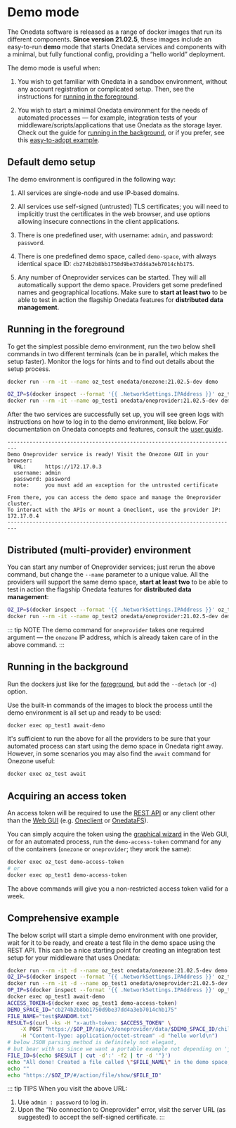 # Demo mode

<!-- TODO VFS-11766 add examples for oneclient -->

<!-- TODO VFS-11766 add examples for other clients? like onedatafs -->

<!-- TODO VFS-11766 change all image tags to `${RELEASE}` when the 21.02.5 release is live. -->

<!-- TODO VFS-11766 
    Consider adding a script to packages.onedata.org, used like this:

    curl https://packages.onedata.org/demo.sh | bash -s --providers 3 --clients 3

    that would do the stuff described here and give you a nice output where to find
    the deployed services.
-->


<!-- TODO VFS-11766 link to the section about releases (when it's there) -->

The Onedata software is released as a range of docker images that run its different
components. **Since version 21.02.5**, these images include an easy-to-run **demo** mode
that starts Onedata services and components with a minimal, but fully functional config,
providing a “hello world” deployment.

The demo mode is useful when:

1. You wish to get familiar with Onedata in a sandbox environment, without any account
   registration or complicated setup. Then, see the instructions for 
   [running in the foreground][].

2. You wish to start a minimal Onedata environment for the needs of automated processes —
   for example, integration tests of your middleware/scripts/applications that use Onedata
   as the storage layer. Check out the guide for [running in the background][], or if you
   prefer, see this [easy-to-adopt example][comprehensive example].


## Default demo setup

The demo environment is configured in the following way:

1. All services are single-node and use IP-based domains.

2. All services use self-signed (untrusted) TLS certificates; you will need to implicitly
   trust the certificates in the web browser, and use options allowing insecure
   connections in the client applications.

3. There is one predefined user, with username: `admin`, and password: `password`.

4. There is one predefined demo space, called `demo-space`, with always identical space
   ID: `cb274b2b8bb1750d9be37dd4a3eb7014chb175`. 

5. Any number of Oneprovider services can be started. They will all automatically support
   the demo space. Providers get some predefined names and geographical locations. Make
   sure to **start at least two** to be able to test in action the flagship Onedata
   features for **distributed data management**.


## Running in the foreground

To get the simplest possible demo environment, run the two below shell commands in two
different terminals (can be in parallel, which makes the setup faster). Monitor the logs
for hints and to find out details about the setup process.

```bash
docker run --rm -it --name oz_test onedata/onezone:21.02.5-dev demo
```

```bash
OZ_IP=$(docker inspect --format '{{ .NetworkSettings.IPAddress }}' oz_test)
docker run --rm -it --name op_test1 onedata/oneprovider:21.02.5-dev demo $OZ_IP
```

After the two services are successfully set up, you will see green logs with instructions
on how to log in to the demo environment, like below. For documentation on Onedata
concepts and features, consult the [user guide][].

```
-------------------------------------------------------------------------
Demo Oneprovider service is ready! Visit the Onezone GUI in your browser:
  URL:      https://172.17.0.3
  username: admin
  password: password
  note:     you must add an exception for the untrusted certificate

From there, you can access the demo space and manage the Oneprovider cluster.
To interact with the APIs or mount a Oneclient, use the provider IP: 172.17.0.4
-------------------------------------------------------------------------
```

## Distributed (multi-provider) environment

You can start any number of Oneprovider services; just rerun the above command, but change
the `--name` parameter to a unique value. All the providers will support the same demo
space, **start at least two** to be able to test in action the flagship Onedata features
for **distributed data management**:

```bash
OZ_IP=$(docker inspect --format '{{ .NetworkSettings.IPAddress }}' oz_test)
docker run --rm -it --name op_test2 onedata/oneprovider:21.02.5-dev demo $OZ_IP
```

::: tip NOTE
The demo command for `oneprovider` takes one required argument — the `onezone` IP address, 
which is already taken care of in the above command.
:::


## Running in the background

Run the dockers just like for the [foreground][running in the foreground], but add the 
`--detach` (or `-d`) option. 

Use the built-in commands of the images to block the process until the demo environment
is all set up and ready to be used:

```bash
docker exec op_test1 await-demo
```

It's sufficient to run the above for all the providers to be sure that your automated
process can start using the demo space in Onedata right away. However, in some scenarios
you may also find the `await` command for Onezone useful:

```bash
docker exec oz_test await
```


## Acquiring an access token

An access token will be required to use the [REST API][] or any client other than the 
[Web GUI][] (e.g. [Oneclient][] or [OnedataFS][]). 

You can simply acquire the token using the [graphical wizard][token via gui] in the Web
GUI, or for an automated process, run the `demo-access-token` command for any of the
containers (`onezone` or `oneprovider`; they work the same):

```bash
docker exec oz_test demo-access-token
# or
docker exec op_test1 demo-access-token
```

The above commands will give you a non-restricted access token valid for a week.


## Comprehensive example

The below script will start a simple demo environment with one provider, wait for it to be
ready, and create a test file in the demo space using the REST API. This can be a nice
starting point for creating an integration test setup for your middleware that uses
Onedata:

```bash
docker run --rm -it -d --name oz_test onedata/onezone:21.02.5-dev demo
OZ_IP=$(docker inspect --format '{{ .NetworkSettings.IPAddress }}' oz_test)
docker run --rm -it -d --name op_test1 onedata/oneprovider:21.02.5-dev demo $OZ_IP
OP_IP=$(docker inspect --format '{{ .NetworkSettings.IPAddress }}' op_test1)
docker exec op_test1 await-demo
ACCESS_TOKEN=$(docker exec op_test1 demo-access-token)
DEMO_SPACE_ID="cb274b2b8bb1750d9be37dd4a3eb7014chb175"
FILE_NAME="test$RANDOM.txt"
RESULT=$(curl -ks -H "x-auth-token: $ACCESS_TOKEN" \
    -X POST "https://$OP_IP/api/v3/oneprovider/data/$DEMO_SPACE_ID/children?name=$FILE_NAME" \
    -H "Content-Type: application/octet-stream" -d "hello world\n")
# below JSON parsing method is definitely not elegant, 
# but bear with us since we want a portable example not depending on 'jq'
FILE_ID=$(echo $RESULT | cut -d':' -f2 | tr -d '"}')
echo "All done! Created a file called \"$FILE_NAME\" in the demo space; view it here:"
echo ""
echo "https://$OZ_IP/#/action/file/show/$FILE_ID"
```

::: tip TIPS
When you visit the above URL:
1. Use `admin : password` to log in.
2. Upon the “No connection to Oneprovider” error, visit the server URL (as suggested) to
accept the self-signed certificate. 
:::

<!-- References -->

[running in the foreground]: #running-in-the-foreground

[running in the background]: #running-in-the-background

[user guide]: ../user-guide/quickstart.md

[Web GUI]: ../user-guide/web-file-browser.md

[REST API]: ../user-guide/rest-api.md

[Oneclient]: ../user-guide/oneclient.md

[OnedataFS]: ../user-guide/onedatafs.md

[token via gui]: ../user-guide/tokens.md#gui-guide

[comprehensive example]: #comprehensive-example
